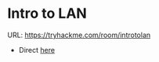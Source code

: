 # Intro to LAN

URL: https://tryhackme.com/room/introtolan

- Direct [here](https://github.com/ShubhamJagtap2000/TryHackMe-THM/tree/main/02%20-%20Network%20Fundamentals/02%20-%20Intro%20to%20LAN)
